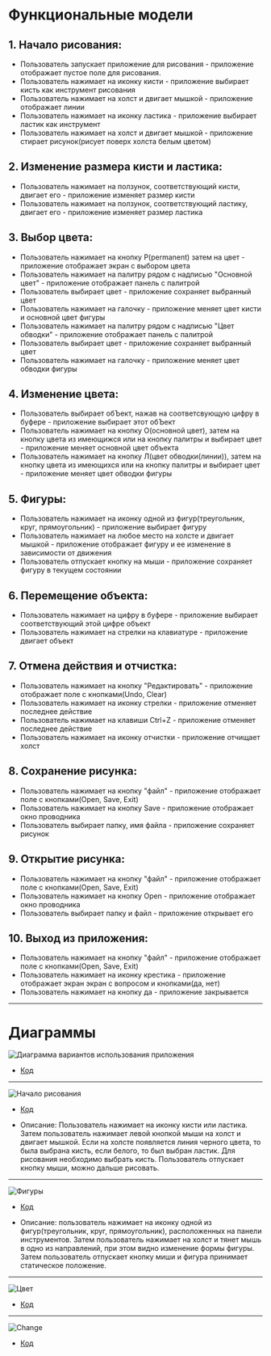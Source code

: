 # Функциональные модели

## 1. Начало рисования:

* Пользователь запускает приложение для рисования - приложение отображает пустое поле для рисования.
* Пользователь нажимает на иконку кисти - приложение выбирает кисть как инструмент рисования
* Пользователь нажимает на холст и двигает мышкой - приложение отображает линии
* Пользователь нажимает на иконку ластика - приложение выбирает ластик как инструмент
* Пользователь нажимает на холст и двигает мышкой - приложение стирает рисунок(рисует поверх холста белым цветом)

## 2. Изменение размера кисти и ластика:

* Пользователь нажимает на ползунок, соответствующий кисти, двигает его - приложение изменяет размер кисти
* Пользователь нажимает на ползунок, соответствующий ластику, двигает его - приложение изменяет размер ластика

## 3. Выбор цвета:

* Пользователь нажимает на кнопку P(permanent) затем на цвет - приложение отображает экран с выбором цвета
* Пользователь нажимает на палитру рядом с надписью "Основной цвет" - приложение отображает панель с палитрой
* Пользователь выбирает цвет - приложение сохраняет выбранный цвет
* Пользователь нажимает на галочку - приложение меняет цвет кисти и основной цвет фигуры
* Пользователь нажимает на палитру рядом с надписью "Цвет обводки" - приложение отображает панель с палитрой
* Пользователь выбирает цвет - приложение сохраняет выбранный цвет
* Пользователь нажимает на галочку - приложение меняет цвет обводки фигуры

## 4. Изменение цвета:

* Пользователь выбирает обЪект, нажав на соответсвующую цифру в буфере - приложение выбирает этот обЪект
* Пользователь нажимает на кнопку О(основной цвет), затем на кнопку цвета из имеющижся или на кнопку палитры и выбирает цвет - приложение меняет основной цвет объекта
* Пользователь нажимает на кнопку Л(цвет обводки(линии)), затем на кнопку цвета из имеющихся или на кнопку палитры и выбирает цвет - приложение меняет цвет обводки фигуры

## 5. Фигуры:

* Пользователь нажимает на иконку одной из фигур(треугольник, круг, прямоугольник) - приложение выбирает фигуру
* Пользователь нажимает на любое место на холсте и двигает мышкой - приложение отображает фигуру и ее изменение в зависимости от движения
* Пользователь отпускает кнопку на мыши - приложение сохраняет фигуру в текущем состоянии

## 6. Перемещение объекта:
* Пользователь нажимает на цифру в буфере - приложение выбирает соответствующий этой цифре объект
* Пользователь нажимает на стрелки на клавиатуре - приложение двигает объект 

## 7. Отмена действия и отчистка:

* Пользователь нажимает на кнопку "Редактировать" - приложение отображает поле с кнопками(Undo, Clear)
* Пользователь нажимает на иконку стрелки - приложение отменяет последнее действие
* Пользователь нажимает на клавиши Ctrl+Z - приложение отменяет последнее действие
* Пользователь нажимает на иконку отчистки - приложение отчищает холст

## 8. Сохранение рисунка:

* Пользователь нажимает на кнопку "файл" - приложение отображает поле с кнопками(Open, Save, Exit)
* Пользователь нажимает на кнопку Save - приложение отображает окно проводника
* Пользователь выбирает папку, имя файла - приложение сохраняет рисунок

## 9. Открытие рисунка:

* Пользователь нажимает на кнопку "файл" - приложение отображает поле с кнопками(Open, Save, Exit)
* Пользователь нажимает на кнопку Open - приложение отображает окно проводника
* Пользователь выбирает папку и файл - приложение открывает его

## 10. Выход из приложения:

* Пользователь нажимает на кнопку "файл" - приложение отображает поле с кнопками(Open, Save, Exit)
* Пользователь нажимает на иконку крестика - приложение отображает экран экран с вопросом и кнопками(да, нет)
* Пользователь нажимает на кнопку да - приложение закрывается

___
# Диаграммы

 ![Диаграмма вариантов использования приложения](https://github.com/UnVeh/reposit/blob/master/diagrams/funct.png)
 
 * [Код](https://github.com/UnVeh/reposit/blob/master/diagrams/func.puml)
___

![Начало рисования](https://github.com/UnVeh/reposit/blob/master/diagrams/activity2.png)
 * [Код](https://github.com/UnVeh/reposit/blob/master/diagrams/activity2.puml)

 * Описание: Пользователь нажимает на иконку кисти или ластика. Затем пользователь нажимает левой кнопкой мыши на холст и двигает мышкой. Если на холсте появляется линия черного цвета, то была выбрана кисть, если белого, то был выбран ластик. Для рисования необходимо выбрать кисть. Пользователь отпускает кнопку мыши, можно дальше рисовать.
 

___

  ![Фигуры](https://github.com/UnVeh/reposit/blob/master/diagrams/activity1.png)
 * [Код](https://github.com/UnVeh/reposit/blob/master/diagrams/activity1.puml)

 * Описание: пользователь нажимает на иконку одной из фигур(треугольник, круг, прямоугольник), расположенных на панели инструментов. Затем пользователь нажимает на холст и тянет мышь в одно из направлений, при этом видно изменение формы фигуры. Затем пользователь отпускает кнопку миши и фигура принимает статическое положение.

___

![Цвет](https://github.com/UnVeh/reposit/blob/master/diagrams/activity3.png)
 * [Код](https://github.com/UnVeh/reposit/blob/master/diagrams/activity3.puml)

___

![Change](https://github.com/UnVeh/reposit/blob/master/diagrams/activity4.png)
 * [Код](https://github.com/UnVeh/reposit/blob/master/diagrams/activity4.puml)

 
 
    
 
